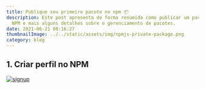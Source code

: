 ```yaml
---
title: Publique seu primeiro pacote no npm 📦
description: Este post apresenta de forma resumida como publicar um pacote no
  NPM e mais alguns detalhes sobre o gerenciamento de pacotes.
date: 2021-06-21 08:16:27
thumbnailImage: ../../static/assets/img/npmjs-private-package.png
category: blog
---
```

## 1. Criar perfil no NPM

[![signup](https://user-images.githubusercontent.com/45276342/122768638-2d225580-d27a-11eb-8a17-ae28c4e8eed1.png)](https://www.npmjs.com/signup)